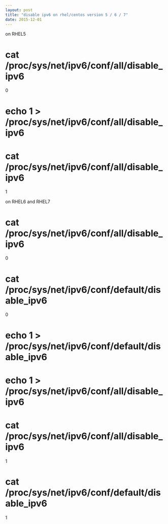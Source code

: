 ```yaml
---
layout: post
title: "disable ipv6 on rhel/centos version 5 / 6 / 7"
date: 2015-12-01
---
```


on RHEL5

# cat /proc/sys/net/ipv6/conf/all/disable_ipv6
0
# echo 1 > /proc/sys/net/ipv6/conf/all/disable_ipv6
# cat /proc/sys/net/ipv6/conf/all/disable_ipv6
1


on RHEL6 and RHEL7

# cat /proc/sys/net/ipv6/conf/all/disable_ipv6
0
# cat /proc/sys/net/ipv6/conf/default/disable_ipv6
0
# echo 1 > /proc/sys/net/ipv6/conf/default/disable_ipv6
# echo 1 > /proc/sys/net/ipv6/conf/all/disable_ipv6
# cat /proc/sys/net/ipv6/conf/all/disable_ipv6
1
# cat /proc/sys/net/ipv6/conf/default/disable_ipv6
1

